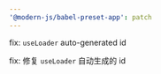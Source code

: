 ```yaml
---
'@modern-js/babel-preset-app': patch
---
```


fix: `useLoader` auto-generated id

fix: 修复 `useLoader` 自动生成的 id
